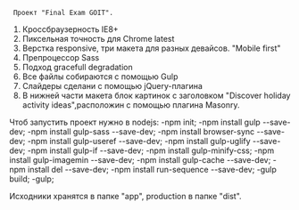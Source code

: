 ﻿     Проект "Final Exam GOIT".
1. Кроссбраузерность IE8+
2. Пиксельная точность для Chrome latest
3. Верстка responsive, три макета для разных девайсов. "Mobile first"
4. Препроцессор Sass
5. Подход gracefull degradation
6. Все файлы собираются с помощью Gulp
7. Слайдеры  сделани с помощью jQuery-плагина
8. В нижней части макета блок картинок с заголовком "Discover holiday activity ideas",расположин с помощью плагина Masonry.

Чтоб запустить проект нужно в nodejs:
-npm init;
-npm install gulp --save-dev;
-npm install gulp-sass --save-dev;
-npm install browser-sync --save-dev;
-npm install gulp-useref --save-dev;
-npm install gulp-uglify --save-dev;
-npm install gulp-if --save-dev;
-npm install gulp-minify-css;
-npm install gulp-imagemin --save-dev;
-npm install gulp-cache --save-dev;
-npm install del --save-dev;
-npm install run-sequence --save-dev;
-gulp build;
-gulp;

Исходники хранятся в папке "app", production в папке "dist".
